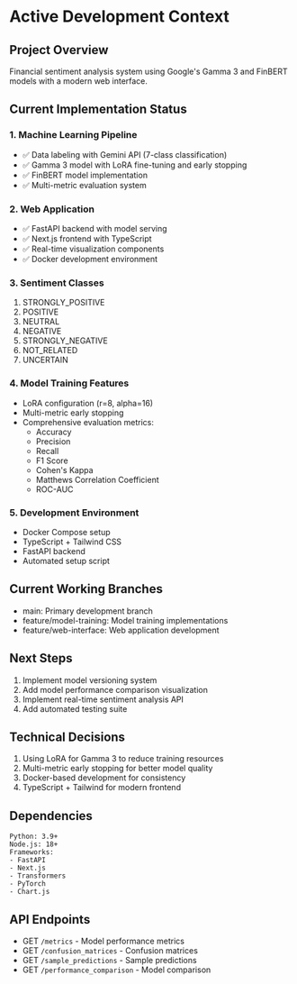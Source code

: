 # Active Development Context

## Project Overview
Financial sentiment analysis system using Google's Gamma 3 and FinBERT models with a modern web interface.

## Current Implementation Status

### 1. Machine Learning Pipeline
- ✅ Data labeling with Gemini API (7-class classification)
- ✅ Gamma 3 model with LoRA fine-tuning and early stopping
- ✅ FinBERT model implementation
- ✅ Multi-metric evaluation system

### 2. Web Application
- ✅ FastAPI backend with model serving
- ✅ Next.js frontend with TypeScript
- ✅ Real-time visualization components
- ✅ Docker development environment

### 3. Sentiment Classes
1. STRONGLY_POSITIVE
2. POSITIVE
3. NEUTRAL
4. NEGATIVE
5. STRONGLY_NEGATIVE
6. NOT_RELATED
7. UNCERTAIN

### 4. Model Training Features
- LoRA configuration (r=8, alpha=16)
- Multi-metric early stopping
- Comprehensive evaluation metrics:
  - Accuracy
  - Precision
  - Recall
  - F1 Score
  - Cohen's Kappa
  - Matthews Correlation Coefficient
  - ROC-AUC

### 5. Development Environment
- Docker Compose setup
- TypeScript + Tailwind CSS
- FastAPI backend
- Automated setup script

## Current Working Branches
- main: Primary development branch
- feature/model-training: Model training implementations
- feature/web-interface: Web application development

## Next Steps
1. Implement model versioning system
2. Add model performance comparison visualization
3. Implement real-time sentiment analysis API
4. Add automated testing suite

## Technical Decisions
1. Using LoRA for Gamma 3 to reduce training resources
2. Multi-metric early stopping for better model quality
3. Docker-based development for consistency
4. TypeScript + Tailwind for modern frontend

## Dependencies
```
Python: 3.9+
Node.js: 18+
Frameworks:
- FastAPI
- Next.js
- Transformers
- PyTorch
- Chart.js
```

## API Endpoints
- GET `/metrics` - Model performance metrics
- GET `/confusion_matrices` - Confusion matrices
- GET `/sample_predictions` - Sample predictions
- GET `/performance_comparison` - Model comparison
